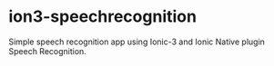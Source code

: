 # ion3-speechrecognition 
Simple speech recognition app using Ionic-3 and Ionic Native plugin Speech Recognition.
